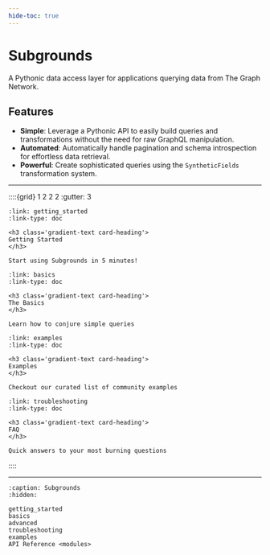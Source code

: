 ```yaml
---
hide-toc: true
---
```


# Subgrounds

A Pythonic data access layer for applications querying data from The Graph Network.

## Features
- **Simple**: Leverage a Pythonic API to easily build queries and transformations without the need for raw GraphQL manipulation.
- **Automated**: Automatically handle pagination and schema introspection for effortless data retrieval.
- **Powerful**: Create sophisticated queries using the `SyntheticFields` transformation system.

---

::::{grid} 1 2 2 2
:gutter: 3

```{grid-item-card}
:link: getting_started
:link-type: doc

<h3 class='gradient-text card-heading'>
Getting Started
</h3>

Start using Subgrounds in 5 minutes!
```

```{grid-item-card}
:link: basics
:link-type: doc

<h3 class='gradient-text card-heading'>
The Basics
</h3>

Learn how to conjure simple queries
```

```{grid-item-card}
:link: examples
:link-type: doc

<h3 class='gradient-text card-heading'>
Examples
</h3>

Checkout our curated list of community examples
```

```{grid-item-card}
:link: troubleshooting
:link-type: doc

<h3 class='gradient-text card-heading'>
FAQ
</h3>

Quick answers to your most burning questions
```
::::

---


```{toctree}
:caption: Subgrounds
:hidden:

getting_started
basics
advanced
troubleshooting
examples
API Reference <modules>
```

<!-- ```{toctree}
:caption: Development
:hidden:

contributing
``` -->

